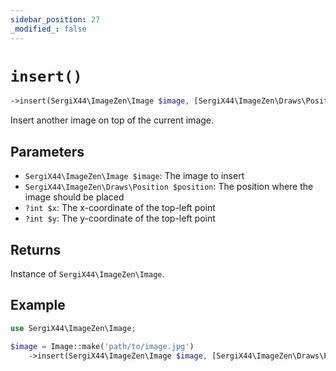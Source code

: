 ```yaml
---
sidebar_position: 27
_modified_: false
---
```

# `insert()`

```php
->insert(SergiX44\ImageZen\Image $image, [SergiX44\ImageZen\Draws\Position $position = SergiX44\ImageZen\Draws\Position::CENTER], [?int $x = null], [?int $y = null]): SergiX44\ImageZen\Image
```
Insert another image on top of the current image.

## Parameters

- `SergiX44\ImageZen\Image $image`: The image to insert
- `SergiX44\ImageZen\Draws\Position $position`: The position where the image should be placed
- `?int $x`: The x-coordinate of the top-left point
- `?int $y`: The y-coordinate of the top-left point


## Returns

Instance of `SergiX44\ImageZen\Image`.

## Example

```php
use SergiX44\ImageZen\Image;

$image = Image::make('path/to/image.jpg')
    ->insert(SergiX44\ImageZen\Image $image, [SergiX44\ImageZen\Draws\Position $position = SergiX44\ImageZen\Draws\Position::CENTER], [?int $x = null], [?int $y = null]);

```

